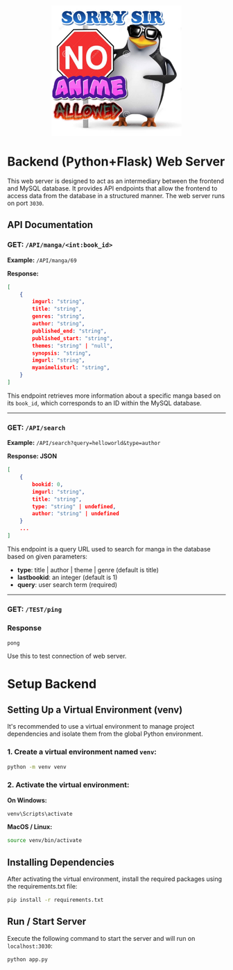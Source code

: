 <p align="center">
    <img width="300px" src="./meme_readme.png">
</p>

# Backend (Python+Flask) Web Server

This web server is designed to act as an intermediary between the frontend and MySQL database. It provides API endpoints that allow the frontend to access data from the database in a structured manner. The web server runs on port `3030`.

## API Documentation 

### GET: `/API/manga/<int:book_id>`

**Example:** `/API/manga/69`

**Response:**

```json
[
    {
        imgurl: "string",
        title: "string",
        genres: "string",
        author: "string",
        published_end: "string",
        published_start: "string",
        themes: "string" | "null",
        synopsis: "string",
        imgurl: "string",
        myanimelisturl: "string",
    }
]
```

This endpoint retrieves more information about a specific manga based on its `book_id`, which corresponds to an ID within the MySQL database.

---

### GET: `/API/search`

**Example:** `/API/search?query=helloworld&type=author`

**Response: JSON**

```json
[
    {
        bookid: 0,
        imgurl: "string",
        title: "string",
        type: "string" | undefined,
        author: "string" | undefined
    }
    ...
]
```


This endpoint is a query URL used to search for manga in the database based on given parameters:
- **type**: title | author | theme | genre (default is title)
- **lastbookid**: an integer (default is 1)
- **query**: user search term (required)

---

### GET: `/TEST/ping`

### Response

```text
pong
```

Use this to test connection of web server.

# Setup Backend 

## Setting Up a Virtual Environment (venv)

It's recommended to use a virtual environment to manage project dependencies and isolate them from the global Python environment.

### 1. Create a virtual environment named `venv`:

```bash
python -m venv venv
```

### 2. Activate the virtual environment:

**On Windows:**

```bash
venv\Scripts\activate
```

**MacOS / Linux:**

```bash
source venv/bin/activate
```

## Installing Dependencies

After activating the virtual environment, install the required packages using the requirements.txt file:

```bash
pip install -r requirements.txt
```

## Run / Start Server

Execute the following command to start the server and will run on `localhost:3030`:

```bash
python app.py
```